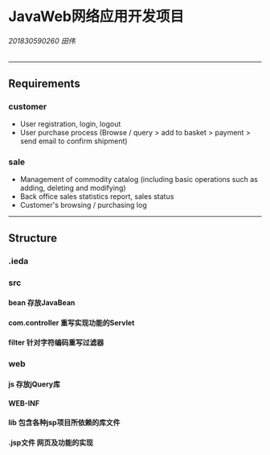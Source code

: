 # JavaWeb网络应用开发项目
###### 201830590260 田伟
***
## Requirements
### customer
- User registration, login, logout
- User purchase process (Browse / query > add to basket > payment > send email to confirm shipment)
### sale
- Management of commodity catalog (including basic operations such as adding, deleting and modifying)
- Back office sales statistics report, sales status
- Customer's browsing / purchasing log
***
## Structure
### .ieda
### src
#### bean 存放JavaBean
#### com.controller 重写实现功能的Servlet
#### filter 针对字符编码重写过滤器
### web
#### js 存放jQuery库
#### WEB-INF
#### lib 包含各种jsp项目所依赖的库文件
#### .jsp文件  网页及功能的实现
